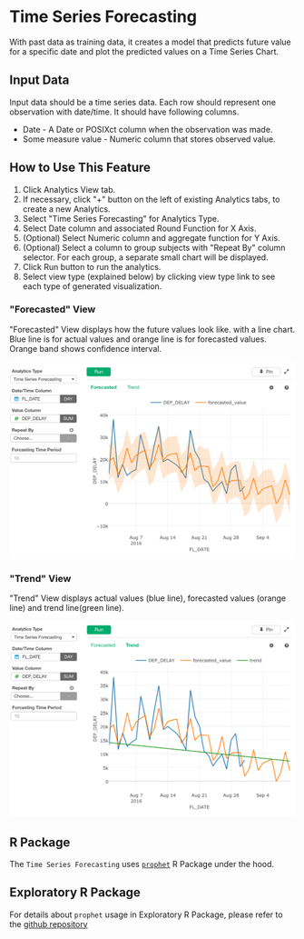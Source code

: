 # Time Series Forecasting

With past data as training data, it creates a model that predicts future value for a specific date and plot the predicted values on a Time Series Chart.

## Input Data
Input data should be a time series data. Each row should represent one observation with date/time. It should have following columns.

  * Date - A Date or POSIXct column when the observation was made.
  * Some measure value - Numeric column that stores observed value.


## How to Use This Feature
1. Click Analytics View tab.
2. If necessary, click "+" button on the left of existing Analytics tabs, to create a new Analytics.
3. Select "Time Series Forecasting" for Analytics Type.
4. Select Date column and associated Round Function for X Axis.
5. (Optional) Select Numeric column and aggregate function for Y Axis.
6. (Optional) Select a column to group subjects with "Repeat By" column selector. For each group, a separate small chart will be displayed.
10. Click Run button to run the analytics.
11. Select view type (explained below) by clicking view type link to see each type of generated visualization.

### "Forecasted" View
"Forecasted" View displays how the future values look like. with a line chart. Blue line is for actual values and orange line is for forecasted values. Orange band shows confidence interval.

![](images/timeseries_forcasting_forecated.png)

### "Trend" View
"Trend" View displays actual values (blue line),  forecasted values (orange line) and trend line(green line).

![](images/timeseries_forcasting_trend.png)

## R Package

The `Time Series Forecasting` uses [`prophet`](https://cran.rstudio.com/web/packages/prophet/index.html) R Package under the hood.

## Exploratory R Package

For details about `prophet` usage in Exploratory R Package, please refer to the [github repository](https://github.com/exploratory-io/exploratory_func/blob/master/R/prophet.R)
